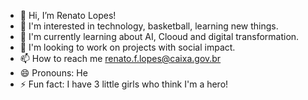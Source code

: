 - 👋 Hi, I’m Renato Lopes!
- 👀 I'm interested in technology, basketball, learning new things.
- 🌱 I'm currently learning about AI, Clooud and digital transformation.
- 💞️ I'm looking to work on projects with social impact.
- 📫 How to reach me renato.f.lopes@caixa.gov.br
- 😄 Pronouns: He
- ⚡ Fun fact: I have 3 little girls who think I'm a hero!
<!---
renatoLopesCaixa/renatoLopesCaixa is a ✨ special ✨ repository because its `README.md` (this file) appears on your GitHub profile.
You can click the Preview link to take a look at your changes.
--->
